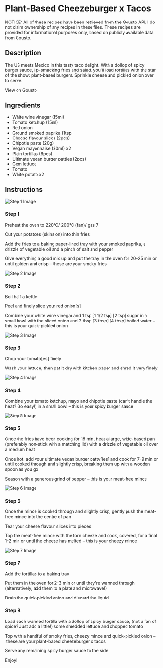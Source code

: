 # Plant-Based Cheezeburger x Tacos

NOTICE: All of these recipes have been retrieved from the Gousto API. I do not claim ownership of any recipes in these files. These recipes are provided for informational purposes only, based on publicly available data from Gousto.

## Description

The US meets Mexico in this tasty taco delight. With a dollop of spicy burger sauce, lip-smacking fries and salad, you'll load tortillas with the star of the show: plant-based burgers. Sprinkle cheese and pickled onion over to serve. 

[View on Gousto](https://www.gousto.co.uk/recipes/cookbook/plant-based-cheezeburger-x-tacos)

## Ingredients

- White wine vinegar (15ml)
- Tomato ketchup (15ml)
- Red onion
- Ground smoked paprika (1tsp)
- Cheese flavour slices (2pcs)
- Chipotle paste (20g)
- Vegan mayonnaise (30ml) x2
- Plain tortillas (6pcs)
- Ultimate vegan burger patties (2pcs)
- Gem lettuce
- Tomato
- White potato x2

## Instructions

![Step 1 Image](https://production-media.gousto.co.uk/cms/recipe-step-image/step-1-1660821833077-x200.jpg)

### Step 1

Preheat the oven to 220°C/ 200°C (fan)/ gas 7

Cut your potatoes (skins on) into thin fries

Add the fries to a baking paper-lined tray with your smoked paprika, a drizzle of vegetable oil and a pinch of salt and pepper

Give everything a good mix up and put the tray in the oven for 20-25 min or until golden and crisp – these are your smoky fries

![Step 2 Image](https://production-media.gousto.co.uk/cms/recipe-step-image/step-2--1660821839106-x200.jpg)

### Step 2

Boil half a kettle

Peel and finely slice your red onion[s]

Combine your white wine vinegar and 1 tsp <span class="text-purple">[1 1/2 tsp]</span> <span class="text-danger">[2 tsp]</span> sugar in a small bowl with the sliced onion and 2 tbsp <span class="text-purple">[3 tbsp] </span><span class="text-danger">[4 tbsp] </span>boiled water – this is your quick-pickled onion

![Step 3 Image](https://production-media.gousto.co.uk/cms/recipe-step-image/step-3-1660821842960-x200.jpg)

### Step 3

Chop your tomato[es] finely

Wash your lettuce, then pat it dry with kitchen paper and shred it very finely

![Step 4 Image](https://production-media.gousto.co.uk/cms/recipe-step-image/step-4-1660821846730-x200.jpg)

### Step 4

Combine your tomato ketchup, mayo and chipotle paste (can’t handle the heat? Go easy!) in a small bowl – this is your spicy burger sauce

![Step 5 Image](https://production-media.gousto.co.uk/cms/recipe-step-image/step-5-1660821850657-x200.jpg)

### Step 5

Once the fries have been cooking for 15 min, heat a large, wide-based pan (preferably non-stick with a matching lid) with a drizzle of vegetable oil over a medium heat

Once hot, add your ultimate vegan burger patty[ies] and cook for 7-9 min or until cooked through and slightly crisp, breaking them up with a wooden spoon as you go

Season with a generous grind of pepper – this is your meat-free mince

![Step 6 Image](https://production-media.gousto.co.uk/cms/recipe-step-image/step-6-1660821855453-x200.jpg)

### Step 6

Once the mince is cooked through and slightly crisp, gently push the meat-free mince into the centre of pan

Tear your cheese flavour slices into pieces

Top the meat-free mince with the torn cheeze and cook, covered, for a final 1-2 min or until the cheeze has melted – this is your cheezy mince

![Step 7 Image](https://production-media.gousto.co.uk/cms/recipe-step-image/step-7-1660821861024-x200.jpg)

### Step 7

Add the tortillas to a baking tray

Put them in the oven for 2-3 min or until they're warmed through (alternatively, add them to a plate and microwave!)

Drain the quick-pickled onion and discard the liquid

### Step 8

Load each warmed tortilla with a dollop of spicy burger sauce, (not a fan of spice? Just add a little!) some shredded lettuce and chopped tomato

Top with a handful of smoky fries, cheezy mince and quick-pickled onion – these are your plant-based cheezeburger x tacos

Serve any remaining spicy burger sauce to the side

Enjoy!

